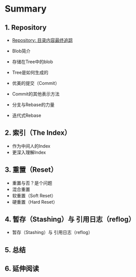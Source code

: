 # Summary

## 1. Repository

* [Repository: 目录内容最终追踪](/repo/repository-directory-content-tracking)

* Blob简介

* 存储在Tree中的blob

* Tree是如何生成的

* 优美的提交（Commit）

* Commit的其他表示方法

* 分支与Rebase的力量

* 迭代式Rebase

## 2. 索引（The Index）

* 作为中间人的Index
* 更深入理解Index

## 3. 重置（Reset）

* 重置与否？是个问题
* 混合重置
* 软重置（Soft Reset）
* 硬重置（Hard Reset）

## 4. 暂存（Stashing）与 引用日志（reflog）

* 暂存（Stashing）与 引用日志（reflog）

## 5. 总结

## 6. 延伸阅读



